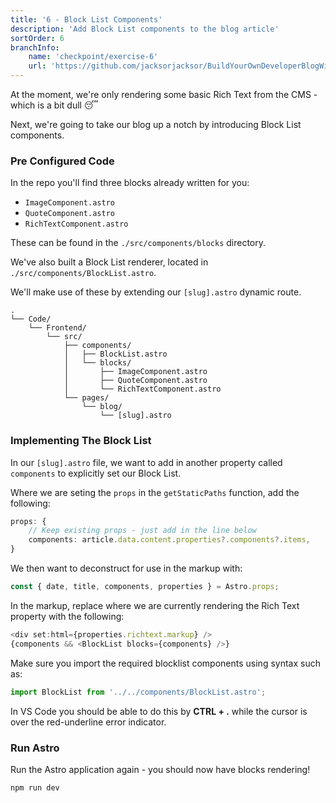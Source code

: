 ```yaml
---
title: '6 - Block List Components'
description: 'Add Block List components to the blog article'
sortOrder: 6
branchInfo:
    name: 'checkpoint/exercise-6'
    url: 'https://github.com/jacksorjacksor/BuildYourOwnDeveloperBlogWithUmbraco15AndAstro/tree/checkpoint/start'
---
```


At the moment, we're only rendering some basic Rich Text from the CMS - which is a bit dull 😴

Next, we're going to take our blog up a notch by introducing Block List components.

### Pre Configured Code

In the repo you'll find three blocks already written for you:

- `ImageComponent.astro`
- `QuoteComponent.astro`
- `RichTextComponent.astro`

These can be found in the `./src/components/blocks` directory.

We've also built a Block List renderer, located in `./src/components/BlockList.astro`.

We'll make use of these by extending our `[slug].astro` dynamic route.

```
.
└── Code/
    └── Frontend/
        └── src/
            ├── components/
            │   ├── BlockList.astro
            │   └── blocks/
            │       ├── ImageComponent.astro
            │       ├── QuoteComponent.astro
            │       └── RichTextComponent.astro
            └── pages/
                └── blog/
                    └── [slug].astro    
```

### Implementing The Block List

In our `[slug].astro` file, we want to add in another property called `components` to explicitly set our Block List.

Where we are seting the `props` in the `getStaticPaths` function, add the following:

```ts title=./Code/Frontend/src/pages/blog/[slug.astro]
props: {
    // Keep existing props - just add in the line below
    components: article.data.content.properties?.components?.items,
}
```

We then want to deconstruct for use in the markup with:

```ts title=./Code/Frontend/src/pages/blog/[slug.astro]
const { date, title, components, properties } = Astro.props;
```

In the markup, replace where we are currently rendering the Rich Text property with the following:

```ts title=./Code/Frontend/src/pages/blog/[slug.astro] del={1} ins={2}
<div set:html={properties.richtext.markup} />
{components && <BlockList blocks={components} />}
```

Make sure you import the required blocklist components using syntax such as:

```ts title=.Code/Frontend/src/pages/blog/[slug.astro]
import BlockList from '../../components/BlockList.astro';
```

In VS Code you should be able to do this by **CTRL + .** while the cursor is over the red-underline error indicator.

### Run Astro

Run the Astro application again - you should now have blocks rendering!

```bash title = "Code/Frontend"
npm run dev
```